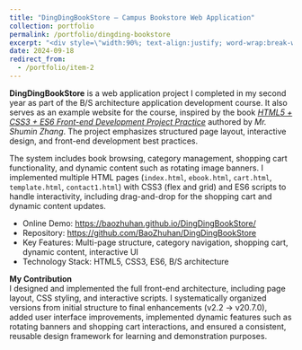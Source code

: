 ```yaml
---
title: "DingDingBookStore — Campus Bookstore Web Application"
collection: portfolio
permalink: /portfolio/dingding-bookstore
excerpt: "<div style=\"width:90%; text-align:justify; word-wrap:break-word;\">A campus bookstore web application built during a B/S architecture course, featuring book browsing, shopping cart, and interactive page design, implemented with HTML5, CSS3, and ES6.</div>"
date: 2024-09-18
redirect_from:
  - /portfolio/item-2
---
```


**DingDingBookStore** is a web application project I completed in my second year as part of the B/S architecture application development course. It also serves as an example website for the course, inspired by the book [*HTML5 + CSS3 + ES6 Front-end Development Project Practice*](http://www.tup.tsinghua.edu.cn/bookscenter/book_09381201.html) authored by *Mr. Shumin Zhang*. The project emphasizes structured page layout, interactive design, and front-end development best practices.  

The system includes book browsing, category management, shopping cart functionality, and dynamic content such as rotating image banners. I implemented multiple HTML pages (`index.html`, `ebook.html`, `cart.html`, `template.html`, `contact1.html`) with CSS3 (flex and grid) and ES6 scripts to handle interactivity, including drag-and-drop for the shopping cart and dynamic content updates.  

- Online Demo: <https://baozhuhan.github.io/DingDingBookStore/>  
- Repository: <https://github.com/BaoZhuhan/DingDingBookStore>  
- Key Features: Multi-page structure, category navigation, shopping cart, dynamic content, interactive UI  
- Technology Stack: HTML5, CSS3, ES6, B/S architecture  

**My Contribution**  
I designed and implemented the full front-end architecture, including page layout, CSS styling, and interactive scripts. I systematically organized versions from initial structure to final enhancements (v2.2 → v20.7.0), added user interface improvements, implemented dynamic features such as rotating banners and shopping cart interactions, and ensured a consistent, reusable design framework for learning and demonstration purposes.  
